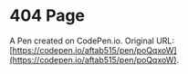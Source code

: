 # 404 Page

A Pen created on CodePen.io. Original URL: [https://codepen.io/aftab515/pen/poQqxoW](https://codepen.io/aftab515/pen/poQqxoW).

